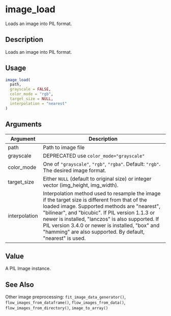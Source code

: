 # image_load


Loads an image into PIL format.




## Description

Loads an image into PIL format.





## Usage
```r
image_load(
  path,
  grayscale = FALSE,
  color_mode = "rgb",
  target_size = NULL,
  interpolation = "nearest"
)
```




## Arguments


Argument      |Description
------------- |----------------
path | Path to image file
grayscale | DEPRECATED use ``color_mode="grayscale"``
color_mode | One of `"grayscale"`, `"rgb"`, `"rgba"`. Default: ``"rgb"``. The desired image format.
target_size | Either ``NULL`` (default to original size) or integer vector (img_height, img_width).
interpolation | Interpolation method used to resample the image if the target size is different from that of the loaded image. Supported methods are "nearest", "bilinear", and "bicubic". If PIL version 1.1.3 or newer is installed, "lanczos" is also supported. If PIL version 3.4.0 or newer is installed, "box" and "hamming" are also supported. By default, "nearest" is used.





## Value

A PIL Image instance.






## See Also

Other image preprocessing: 
`fit_image_data_generator()`,
`flow_images_from_dataframe()`,
`flow_images_from_data()`,
`flow_images_from_directory()`,
`image_to_array()`



